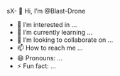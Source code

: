 sX- 👋 Hi, I’m @Blast-Drone
- 👀 I’m interested in ...
- 🌱 I’m currently learning ...
- 💞️ I’m looking to collaborate on ...
- 📫 How to reach me ...
- 😄 Pronouns: ...
- ⚡ Fun fact: ...

<!---
Blast-Drone/Blast-Drone is a ✨ special ✨ repository because its `README.md` (this file) appears on your GitHub profile.
You can click the Preview link to take a look at your changes.
--->
